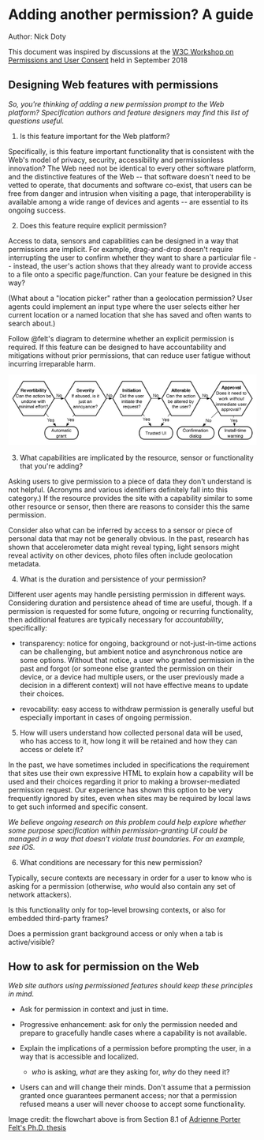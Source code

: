 

# Adding another permission? A guide
Author: Nick Doty

This document was inspired by discussions at the [W3C Workshop on Permissions and User Consent](https://www.w3.org/Privacy/permissions-ws-2018/) held in September 2018

## Designing Web features with permissions

_So, you're thinking of adding a new permission prompt to the Web platform? Specification authors and feature designers may find this list of questions useful._

1. Is this feature important for the Web platform?

Specifically, is this feature important functionality that is consistent with the Web's model of privacy, security, accessibility and permissionless innovation? The Web need not be identical to every other software platform, and the distinctive features of the Web -- that software doesn't need to be vetted to operate, that documents and software co-exist, that users can be free from danger and intrusion when visiting a page, that interoperability is available among a wide range of devices and agents -- are essential to its ongoing success.

2. Does this feature require explicit permission?

Access to data, sensors and capabilities can be designed in a way that permissions are implicit. For example, drag-and-drop doesn't require interrupting the user to confirm whether they want to share a particular file -- instead, the user's action shows that they already want to provide access to a file onto a specific page/function. Can your feature be designed in this way?

(What about a "location picker" rather than a geolocation permission? User agents could implement an input type where the user selects either her current location or a named location that she has saved and often wants to search about.)

Follow @felt's diagram to determine whether an explicit permission is required. If this feature can be designed to have accountability and mitigations without prior permissions, that can reduce user fatigue without incurring irreparable harm.

![Flowchart on permissions from Adrienne Porter Felt.](AdriennePorterFelt-flowchart.png)

3. What capabilities are implicated by the resource, sensor or functionality that you're adding?

Asking users to give permission to a piece of data they don't understand is not helpful. (Acronyms and various identifiers definitely fall into this category.) If the resource provides the site with a capability similar to some other resource or sensor, then there are reasons to consider this the same permission.

Consider also what can be inferred by access to a sensor or piece of personal data that may not be generally obvious. In the past, research has shown that accelerometer data might reveal typing, light sensors might reveal activity on other devices, photo files often include geolocation metadata.

4. What is the duration and persistence of your permission?

Different user agents may handle persisting permission in different ways. Considering duration and persistence ahead of time are useful, though. If a permission is requested for some future, ongoing or recurring functionality, then additional features are typically necessary for *accountability*, specifically:

* transparency: notice for ongoing, background or not-just-in-time actions can be challenging, but ambient notice and asynchronous notice are some options. Without that notice, a user who granted permission in the past and forgot (or someone else granted the permission on their device, or a device had multiple users, or the user previously made a decision in a different context) will not have effective means to update their choices.

* revocability: easy access to withdraw permission is generally useful but especially important in cases of ongoing permission.

5. How will users understand how collected personal data will be used, who has access to it, how long it will be retained and how they can access or delete it?

In the past, we have sometimes included in specifications the requirement that sites use their own expressive HTML to explain how a capability will be used and their choices regarding it prior to making a browser-mediated permission request. Our experience has shown this option to be very frequently ignored by sites, even when sites may be required by local laws to get such informed and specific consent.

_We believe ongoing research on this problem could help explore whether some purpose specification within permission-granting UI could be managed in a way that doesn't violate trust boundaries. For an example, see iOS._

6. What conditions are necessary for this new permission?

Typically, secure contexts are necessary in order for a user to know who is asking for a permission (otherwise, _who_ would also contain any set of network attackers).

Is this functionality only for top-level browsing contexts, or also for embedded third-party frames?

Does a permission grant background access or only when a tab is active/visible?

## How to ask for permission on the Web

_Web site authors using permissioned features should keep these principles in mind._

* Ask for permission in context and just in time.

* Progressive enhancement: ask for only the permission needed and prepare to gracefully handle cases where a capability is not available.

* Explain the implications of a permission before prompting the user, in a way that is accessible and localized.

    * _who_ is asking, _what_ are they asking for, _why_ do they need it?

* Users can and will change their minds. Don't assume that a permission granted once guarantees permanent access; nor that a permission refused means a user will never choose to accept some functionality.



Image credit: the flowchart above is from Section 8.1 of [Adrienne Porter Felt's Ph.D. thesis](https://www2.eecs.berkeley.edu/Pubs/TechRpts/2012/EECS-2012-185.pdf)
